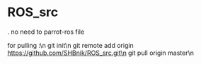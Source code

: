 # ROS_src


. no need to parrot-ros file 

for pulling :\n
	git init\n
	git remote add origin https://github.com/SHBnik/ROS_src.git\n
	git pull origin master\n

